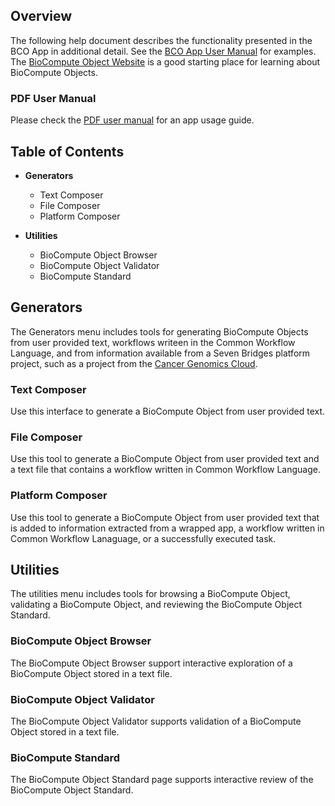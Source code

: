 ## Overview

The following help document describes the functionality presented in the BCO App in additional detail. See the <a href="https://sbg.github.io/bco-app/" target="_blank">BCO App User Manual</a> for examples. The <a href="https://www.biocomputeobject.org/" target="_blank">BioCompute Object Website</a> is a good starting place for learning about BioCompute Objects.

### PDF User Manual

Please check the <a href="https://sbg.github.io/bco-app/bco-app-user-manual.pdf" target="_blank">PDF user manual</a> for an app usage guide.

## Table of Contents

- **Generators**
  - Text Composer
  - File Composer
  - Platform Composer

- **Utilities**
  - BioCompute Object Browser
  - BioCompute Object Validator
  - BioCompute Standard

## Generators

The Generators menu includes tools for generating BioCompute Objects from user provided text, workflows writeen in the Common Workflow Language, and from information available from a Seven Bridges platform project, such as a project from the <a href="https://www.cancergenomicscloud.org" target="_blank">Cancer Genomics Cloud</a>.

### Text Composer

Use this interface to generate a BioCompute Object from user provided text.

### File Composer

Use this tool to generate a BioCompute Object from user provided text and a text file that contains a workflow written in Common Workflow Language.

### Platform Composer

Use this tool to generate a BioCompute Object from user provided text that is added to information extracted from a wrapped app, a workflow written in Common Workflow Lanaguage, or a successfully executed task.

## Utilities

The utilities menu includes tools for browsing a BioCompute Object, validating a BioCompute Object, and reviewing the BioCompute Object Standard.

### BioCompute Object Browser

The BioCompute Object Browser support interactive exploration of a BioCompute Object stored in a text file.

### BioCompute Object Validator

The BioCompute Object Validator supports validation of a BioCompute Object stored in a text file.

### BioCompute Standard

The BioCompute Object Standard page supports interactive review of the BioCompute Object Standard.
